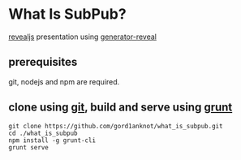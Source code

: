 # What Is SubPub?

[revealjs](http://lab.hakim.se/reveal-js/) presentation using [generator-reveal](https://www.npmjs.com/package/generator-reveal)

## prerequisites

git, nodejs and npm are required.

## clone using [git](http://git-scm.com/), build and serve using [grunt](http://gruntjs.com/)

```
git clone https://github.com/gord1anknot/what_is_subpub.git
cd ./what_is_subpub
npm install -g grunt-cli
grunt serve
```
